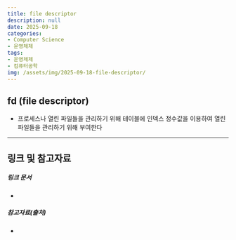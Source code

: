 ```yaml
---
title: file descriptor
description: null
date: 2025-09-18
categories:
- Computer Science
- 운영체제
tags:
- 운영체제
- 컴퓨터공학
img: /assets/img/2025-09-18-file-descriptor/
---
```

## fd (file descriptor)
- 프로세스나 열린 파일들을 관리하기 위해 테이블에 인덱스 정수값을 이용하여 열린 파일들을 관리하기 위해 부여한다



---
## 링크 및 참고자료

##### 링크 문서
- 

##### 참고자료(출처)
- 



